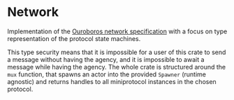 # Network

Implementation of the
[Ouroboros network specification](https://ouroboros-network.cardano.intersectmbo.org/pdfs/network-spec/network-spec.pdf)
with a focus on type representation of the protocol state machines.

This type security means that it is impossible for a user of this crate to send a message without
having the agency, and it is impossible to await a message while having the agency.
The whole crate is structured around the `mux` function, that spawns an actor into
the provided `Spawner` (runtime agnostic) and returns handles to all miniprotocol instances
in the chosen protocol.
